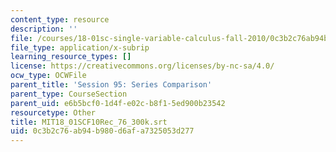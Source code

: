 ```yaml
---
content_type: resource
description: ''
file: /courses/18-01sc-single-variable-calculus-fall-2010/0c3b2c76ab94b980d6afa7325053d277_MIT18_01SCF10Rec_76_300k.srt
file_type: application/x-subrip
learning_resource_types: []
license: https://creativecommons.org/licenses/by-nc-sa/4.0/
ocw_type: OCWFile
parent_title: 'Session 95: Series Comparison'
parent_type: CourseSection
parent_uid: e6b5bcf0-1d4f-e02c-b8f1-5ed900b23542
resourcetype: Other
title: MIT18_01SCF10Rec_76_300k.srt
uid: 0c3b2c76-ab94-b980-d6af-a7325053d277
---
```


